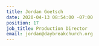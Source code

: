 ```yaml
---
title: Jordan Goetsch
date: 2020-04-13 08:54:00 -07:00
position: 17
job_title: Production Director
email: jordan@daybreakchurch.org
---
```


